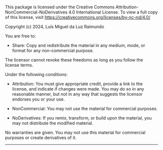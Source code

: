 ﻿This package is licensed under the Creative Commons Attribution-NonCommercial-NoDerivatives 4.0 International License. 
To view a full copy of this license, visit https://creativecommons.org/licenses/by-nc-nd/4.0/


Copyright (c) 2024, Luís Miguel da Luz Raimundo

You are free to:
- Share: Copy and redistribute the material in any medium, mode, or format for any non-commercial purpose.

The licensor cannot revoke these freedoms as long as you follow the license terms.

Under the following conditions:

- Attribution: You must give appropriate credit, provide a link to the license, and indicate if changes were made. You may do so in any reasonable manner, but not in any way that suggests the licensor endorses you or your use.

- NonCommercial: You may not use the material for commercial purposes.

- NoDerivatives: If you remix, transform, or build upon the material, you may not distribute the modified material.

No warranties are given. You may not use this material for commercial purposes or create derivatives of it.

***